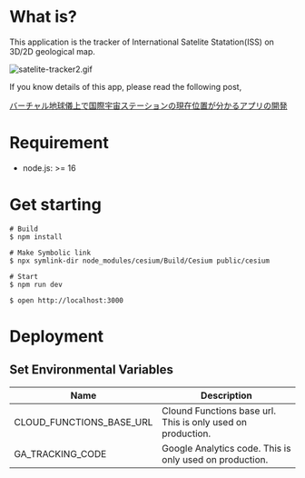 # What is?
This application is the tracker of International Satelite Statation(ISS) on 3D/2D geological map.

<img src="https://camo.qiitausercontent.com/520c5e0d76ccef66dc11d02ab7912249ce88acfa/68747470733a2f2f71696974612d696d6167652d73746f72652e73332e61702d6e6f727468656173742d312e616d617a6f6e6177732e636f6d2f302f3231383530362f35316666336164302d663239622d383233362d356262362d6239373038663934343862352e676966" alt="satelite-tracker2.gif" data-canonical-src="https://qiita-image-store.s3.ap-northeast-1.amazonaws.com/0/218506/51ff3ad0-f29b-8236-5bb6-b9708f9448b5.gif">

If you know details of this app, please read the following post,

[バーチャル地球儀上で国際宇宙ステーションの現在位置が分かるアプリの開発](https://qiita.com/Ushinji/items/76d4901658bce767df36)

# Requirement

* node.js: >= 16

# Get starting

```
# Build
$ npm install

# Make Symbolic link
$ npx symlink-dir node_modules/cesium/Build/Cesium public/cesium

# Start
$ npm run dev

$ open http://localhost:3000
```

# Deployment

## Set Environmental Variables

|  Name  | Description |
| ---- | ---- |
|  CLOUD_FUNCTIONS_BASE_URL  |  Clound Functions base url. This is only used on production. |
|  GA_TRACKING_CODE  |  Google Analytics code. This is only used on production. |
